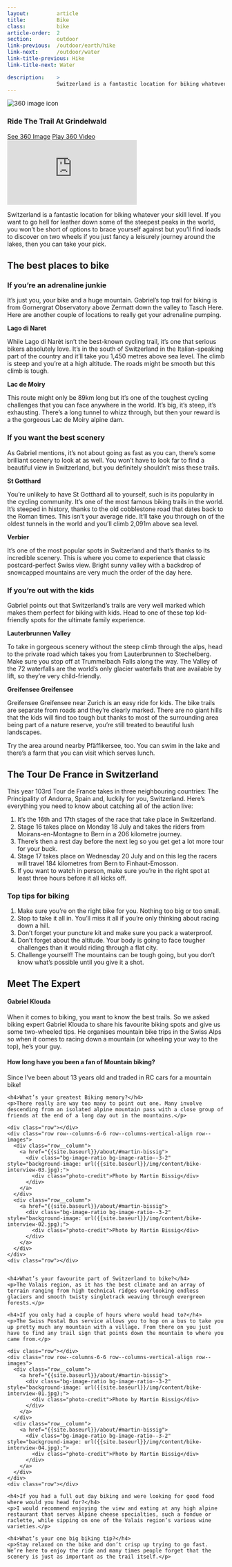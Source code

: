 ```yaml
---
layout:         article
title:          Bike
class:          bike
article-order:  2
section:        outdoor
link-previous:  /outdoor/earth/hike
link-next:      /outdoor/water
link-title-previous: Hike
link-title-next: Water

description:    >
                Switzerland is a fantastic location for biking whatever your skill level. If you want to go hell for leather down some of the steepest peaks in the world, you won’t be short of options.
---
```



<div class="three-sixty-content row bleed-width js-three-sixty-content">
  <div class="three-sixty-content__thumbnail js-three-sixty-thumbnail">
    <div class="three-sixty-content__thumbnail-content">
      <div class="three-sixty-content__title-wrap row">
        <img class="js-svg-swap three-sixty-content__icon" src="{{site.baseurl}}/img/icon/three-sixty.png" alt="360 image icon">
        <h3 class="three-sixty-content__title">
          <span class="three-sixty-content__subtitle">Ride The Trail At</span>
          Grindelwald
        </h3>
      </div>
      <div class="three-sixty-content__links row row--padding">
        <a id="three-sixty-image-bike" class="js-three-sixty-image row__column btn btn--red-trans" href="{{site.baseurl}}/three-sixty/bike">See 360 Image</a>
        <a id="three-sixty-video-bike" class="js-three-sixty-video row__column btn btn--red-trans" href="https://www.youtube.com/watch?v=rBnQxZ0wE_U">Play 360 Video</a>
      </div>
    </div>
    <div class="three-sixty-content__bg" style="background-image: url('{{site.baseurl}}/img/three-sixty/bike.jpg');"></div>
  </div>
  <div class="three-sixty-content__iframe-wrap js-three-sixty-iframe-wrap">
    <iframe class="three-sixty-content__iframe js-three-sixty-iframe" src='https://www.youtube.com/embed/rBnQxZ0wE_U?rel=0&amp;showinfo=0' frameborder='0' allowfullscreen="allowfullscreen"></iframe>
  </div>
</div>


<div class="row">
  <p class="lead-paragraph">Switzerland is a fantastic location for biking whatever your skill level. If you want to go hell for leather down some of the steepest peaks in the world, you won’t be short of options to brace yourself against but you’ll find loads to discover on two wheels if you just fancy a leisurely journey around the lakes, then you can take your pick.</p>
</div>


<div class="section--padding-top">
  <h2 class="line-title"><span>The best places to bike</span></h2>


  <h3 class="row non-cap">If you’re an adrenaline junkie</h3>
  <div class="row">
    <p>It’s just you, your bike and a huge mountain. Gabriel’s top trail for biking is from Gornergrat Observatory above Zermatt down the valley to Tasch Here. Here are another couple of locations to really get your adrenaline pumping.</p>
  </div>
  <div class="row row--columns-4-8-gutters row--columns-vertical-align">
    <div class="row__column">
      <div class="bg-image-ratio bg-image-ratio--3-2" style="background-image: url({{site.baseurl}}/img/content/lago-di-naret.jpg);"></div>
    </div>
    <div class="row__column">
      <strong>Lago di Naret</strong>
      <p>While Lago di Narèt isn’t the best-known cycling trail, it’s one that serious bikers absolutely love. It’s in the south of Switzerland in the Italian-speaking part of the country and it’ll take you 1,450 metres above sea level. The climb is steep and you’re at a high altitude. The roads might be smooth but this climb is tough.</p>
    </div>
  </div>
  <div class="row row--columns-4-8-gutters row--columns-vertical-align">
    <div class="row__column">
      <div class="bg-image-ratio bg-image-ratio--3-2" style="background-image: url({{site.baseurl}}/img/content/lac-de-moiry.jpg);"></div>
    </div>
    <div class="row__column">
    <strong>Lac de Moiry</strong>
      <p>This route might only be 89km long but it’s one of the toughest cycling challenges that you can face anywhere in the world. It’s big, it’s steep, it’s exhausting. There’s a long tunnel to whizz through, but then your reward is a the gorgeous Lac de Moiry alpine dam.</p>
    </div>
  </div>

  <h3 class="row non-cap">If you want the best scenery</h3>
  <div class="row">
    <p>As Gabriel mentions, it’s not about going as fast as you can, there’s some brilliant scenery to look at as well. You won’t have to look far to find a beautiful view in Switzerland, but you definitely shouldn’t miss these trails.</p>
  </div>
  <div class="row row--columns-4-8-gutters row--columns-vertical-align">
    <div class="row__column">
      <div class="bg-image-ratio bg-image-ratio--3-2" style="background-image: url({{site.baseurl}}/img/content/st-gotthard.jpg);"></div>
    </div>
    <div class="row__column">
      <strong>St Gotthard</strong>
      <p>You’re unlikely to have St Gotthard all to yourself, such is its popularity in the cycling community. It’s one of the most famous biking trails in the world. It’s steeped in history, thanks to the old cobblestone road that dates back to the Roman times. This isn’t your average ride. It’ll take you through on of the oldest tunnels in the world and you’ll climb 2,091m above sea level.</p>
    </div>
  </div>
  <div class="row row--columns-4-8-gutters row--columns-vertical-align">
    <div class="row__column">
      <div class="bg-image-ratio bg-image-ratio--3-2" style="background-image: url({{site.baseurl}}/img/content/verbier.jpg);"></div>
   </div>
    <div class="row__column">
      <strong>Verbier</strong>
      <p>It’s one of the most popular spots in Switzerland and that’s thanks to its incredible scenery. This is where you come to experience that classic postcard-perfect Swiss view. Bright sunny valley with a backdrop of  snowcapped mountains are very much the order of the day here.</p>
    </div>
  </div>

  <h3 class="row non-cap">If you’re out with the kids</h3>
  <div class="row">
    <p>Gabriel points out that Switzerland’s trails are very well marked which makes them perfect for biking with kids. Head to one of these top kid-friendly spots for the ultimate family experience.</p>
  </div>
  <div class="row row--columns-4-8-gutters row--columns-vertical-align">
    <div class="row__column">
      <div class="bg-image-ratio bg-image-ratio--3-2" style="background-image: url({{site.baseurl}}/img/content/lauterbrunnen-valley.jpg);"></div>
   </div>
    <div class="row__column">
      <strong>Lauterbrunnen Valley</strong>
      <p>To take in gorgeous scenery without the steep climb through the alps, head to the private road which takes you from Lauterbrunnen to Stechelberg. Make sure you stop off at Trummelbach Falls along the way. The Valley of the 72 waterfalls are the world’s only glacier waterfalls that are available by lift, so they’re very child-friendly.</p>
    </div>
  </div>
  <div class="row row--columns-4-8-gutters row--columns-vertical-align">
    <div class="row__column">
      <div class="bg-image-ratio bg-image-ratio--3-2" style="background-image: url({{site.baseurl}}/img/content/greifensee-greifensee.jpg);"></div>
   </div>
    <div class="row__column">
      <strong>Greifensee Greifensee</strong>
      <p>Greifensee Greifensee near Zurich is an easy ride for kids. The bike trails are separate from roads and they’re clearly marked. There are no giant hills that the kids will find too tough but thanks to most of the surrounding area being part of a nature reserve, you’re still treated to beautiful lush landscapes.</p>
      <p>Try the area around nearby Pfäffikersee, too. You can swim in the lake and there’s a farm that you can visit which serves lunch.</p>
    </div>
  </div>
</div>

<div class="section--padding-top">
  <h2 class="line-title"><span>The Tour De France in Switzerland</span></h2>
  <div class="row row--columns-6-6-gutters row--columns-vertical-align">
    <div class="row__column">
      <p>This year 103<span class="superscript">rd</span> Tour de France takes in three neighbouring countries: The Principality of Andorra, Spain and, luckily for you, Switzerland. Here’s everything you need to know about catching all of the action live:</p>
      <ol>
        <li>It’s the 16th and 17th stages of the race that take place in Switzerland.</li>
        <li>Stage 16 takes place on Monday 18 July and takes the riders from Moirans-en-Montagne to Bern in a 206 kilometre journey. </li>
        <li>There’s then a rest day before the next leg so you get get a lot more tour for your buck. </li>
        <li>Stage 17 takes place on Wednesday 20 July and on this leg the racers will travel 184 kilometres from Bern to Finhaut-Emosson. </li>
        <li>If you want to watch in person, make sure you’re in the right spot at least three hours before it all kicks off.</li>
      </ol>
    </div>
    <div class="row__column">
      <div class="bg-image-ratio bg-image-ratio--1-1" style="background-image: url('{{site.baseurl}}/img/content/tour-de-france.jpg');"></div>
    </div>
  </div>
</div>


<div class="section--padding-top">
  <div class="top-tips row bg-color">
    <h3>Top tips for biking</h3>
    <ol>
      <li>Make sure you’re on the right bike for you. Nothing too big or too small.</li>
      <li>Stop to take it all in. You’ll miss it all if you’re only thinking about racing down a hill.</li>
      <li>Don’t forget your puncture kit and make sure you pack a waterproof.</li>
      <li>Don’t forget about the altitude. Your body is going to face tougher challenges than it would riding through a flat city.</li>
      <li>Challenge yourself! The mountains can be tough going, but you don’t know what’s possible until you give it a shot.</li>
    </ol>
  </div>
</div>


<div id="interview" class="section--padding-top">
  <h2 class="line-title"><span>Meet The Expert</span></h2>
  <div class="row row--columns-4-8-gutters row--columns-vertical-align">
    <div class="row__column">
      <div class="bg-image-ratio bg-image-ratio--1-1" style="background-image: url('{{site.baseurl}}/img/content/gabriel.jpg');"></div>
    </div>
    <div class="row__column">
      <h4> Gabriel Klouda</h4>
      <p>When it comes to biking, you want to know the best trails. So we asked biking expert Gabriel Klouda to share his favourite biking spots and give us some two-wheeled tips. He organises mountain bike trips in the Swiss Alps so when it comes to racing down a mountain (or wheeling your way to the top), he’s your guy.</p>
    </div>
  </div>
  <div class="row">
    <h4>How long have you been a fan of Mountain biking?</h4>
    <p>Since I’ve been about 13 years old and traded in RC cars for a mountain bike!</p>

    <h4>What’s your greatest Biking memory?</h4>
    <p>There really are way too many to point out one. Many involve descending from an isolated alpine mountain pass with a close group of friends at the end of a long day out in the mountains.</p>

    <div class="row"></div>
    <div class="row row--columns-6-6 row--columns-vertical-align row--images">
      <div class="row__column">
        <a href="{{site.baseurl}}/about/#martin-bissig">
          <div class="bg-image-ratio bg-image-ratio--3-2" style="background-image: url({{site.baseurl}}/img/content/bike-interview-03.jpg);">
            <div class="photo-credit">Photo by Martin Bissig</div>
          </div>
        </a>
      </div>
      <div class="row__column">
        <a href="{{site.baseurl}}/about/#martin-bissig">
          <div class="bg-image-ratio bg-image-ratio--3-2" style="background-image: url({{site.baseurl}}/img/content/bike-interview-02.jpg);">
            <div class="photo-credit">Photo by Martin Bissig</div>
          </div>
        </a>
      </div>
    </div>
    <div class="row"></div>


    <h4>What’s your favourite part of Switzerland to bike?</h4>
    <p>The Valais region, as it has the best climate and an array of terrain ranging from high technical ridges overlooking endless glaciers and smooth twisty singletrack weaving through evergreen forests.</p>

    <h4>If you only had a couple of hours where would head to?</h4>
    <p>The Swiss Postal Bus service allows you to hop on a bus to take you up pretty much any mountain with a village. From there on you just have to find any trail sign that points down the mountain to where you came from.</p>

    <div class="row"></div>
    <div class="row row--columns-6-6 row--columns-vertical-align row--images">
      <div class="row__column">
        <a href="{{site.baseurl}}/about/#martin-bissig">
          <div class="bg-image-ratio bg-image-ratio--3-2" style="background-image: url({{site.baseurl}}/img/content/bike-interview-01.jpg);">
            <div class="photo-credit">Photo by Martin Bissig</div>
          </div>
        </a>
      </div>
      <div class="row__column">
        <a href="{{site.baseurl}}/about/#martin-bissig">
          <div class="bg-image-ratio bg-image-ratio--3-2" style="background-image: url({{site.baseurl}}/img/content/bike-interview-04.jpg);">
            <div class="photo-credit">Photo by Martin Bissig</div>
          </div>
        </a>
      </div>
    </div>
    <div class="row"></div>

    <h4>If you had a full out day biking and were looking for good food where would you head for?</h4>
    <p>I would recommend enjoying the view and eating at any high alpine restaurant that serves Alpine cheese specialties, such a fondue or raclette, while sipping on one of the Valais region’s various wine varieties.</p>

    <h4>What’s your one big biking tip?</h4>
    <p>Stay relaxed on the bike and don’t crisp up trying to go fast. We’re here to enjoy the ride and many times people forget that the scenery is just as important as the trail itself.</p>
  </div>
</div>